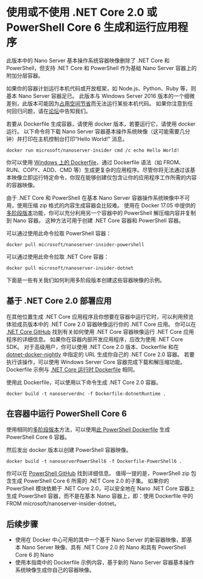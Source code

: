 # <a name="build-and-run-an-application-with-or-without-net-core-20-or-powershell-core-6"></a>使用或不使用 .NET Core 2.0 或 PowerShell Core 6 生成和运行应用程序

此版本中的 Nano Server 基本操作系统容器映像删除了 .NET Core 和 PowerShell，但支持 .NET Core 和 PowerShell 作为基础 Nano Server 容器上的附加分层容器。  

如果你的容器计划运行本机代码或开放框架，如 Node.js、Python、Ruby 等，则基本 Nano Server 容器足已。  此版本与 Windows Server 2016 版本的一个细微差别，此版本可能因为[占用空间节省](https://docs.microsoft.com/windows-server/get-started/nano-in-semi-annual-channel)而无法运行某些本机代码。 如果你注意到任何回归问题，请在[论坛](https://social.msdn.microsoft.com/Forums/home?forum=windowscontainers)中告知我们。 

若要从 Dockerfile 生成容器，请使用 docker 版本，若要运行它，请使用 docker 运行。  以下命令将下载 Nano Server 容器基本操作系统映像（这可能需要几分钟）并打印在主机控制台打印“Hello World!” 消息。

```
docker run microsoft/nanoserver-insider cmd /c echo Hello World!
```

你可以使用 [Windows 上的 Dockerfile](https://docs.microsoft.com/virtualization/windowscontainers/manage-docker/manage-windows-dockerfile)，通过 Dockerfile 语法（如 FROM、RUN、COPY、ADD、CMD 等）生成更复杂的应用程序。尽管你将无法通过该基本映像立即运行特定命令，你现在能够创建仅包含让你的应用程序工作所需的内容的容器映像。

由于 .NET Core 和 PowerShell 在基本 Nano Server 容器操作系统映像中不可用，使用压缩 zip 格式的内容生成容器会比较难。 使用在 Docker 17.05 中提供的[多阶段版本](https://docs.docker.com/engine/userguide/eng-image/multistage-build/)功能，你可以充分利用另一个容器中的 PowerShell 解压缩内容并复制到 Nano 容器。 这种方法可用于创建 .NET Core 容器和 PowerShell 容器。 

可以通过使用此命令拉取 PowerShell 容器：

```
docker pull microsoft/nanoserver-insider-powershell
```

可以通过使用此命令拉取 .NET Core 容器：

```
docker pull microsoft/nanoserver-insider-dotnet
```

下面是一些有关我们如何利用多阶段版本创建这些容器映像的示例。

## <a name="deploy-apps-based-on-net-core-20"></a>基于 .NET Core 2.0 部署应用
在其他位置生成 .NET Core 应用程序且你想要在容器中运行它时，可以利用预览体验成员版本中的 .NET Core 2.0 容器映像运行你的 .NET Core 应用。  你可以在 [.NET Core GitHub](https://github.com/dotnet/dotnet-docker-nightly) 找到有关如何使用 .NET Core 容器映像运行 .NET Core 应用程序的详细信息。  如果你在容器内部开发应用程序，应改为使用 .NET Core SDK。  对于高级用户，你可以使用 .NET Core 2.0 版本、Dockerfile 和在 [dotnet-docker-nightly](https://github.com/dotnet/dotnet-docker-nightly/tree/master/2.0) 中指定的 URL 生成你自己的 .NET Core 2.0 容器。 若要执行该操作，可以使用 Windows Server Core 容器完成下载和解压缩功能。  Dockerfile 示例与 [.NET Core 运行时 Dockerfile](https://github.com/dotnet/dotnet-docker-nightly/blob/master/2.0/runtime/nanoserver-insider/amd64/Dockerfile) 相同。


使用此 Dockerfile，可以使用以下命令生成 .NET Core 2.0 容器。

```
docker build -t nanoserverdnc -f Dockerfile-dotnetRuntime .
```

## <a name="run-powershell-core-6-in-a-container"></a>在容器中运行 PowerShell Core 6
使用相同的[多阶段版本](https://docs.docker.com/engine/userguide/eng-image/multistage-build/)方法，可以使用[此 PowerShell Dockerfile](https://github.com/PowerShell/PowerShell-Docker/blob/master/release/stable/nanoserver/docker/Dockerfile) 生成 PowerShell Core 6 容器。


然后发出 docker 版本以创建 PowerShell 容器映像。

``` 
docker build -t nanoserverPowerShell6 -f Dockerfile-PowerShell6 .
```

你可以在 [PowerShell GitHub](https://github.com/PowerShell/PowerShell-Docker/tree/master/release) 找到详细信息。  值得一提的是，PowerShell zip 包含生成 PowerShell Core 6 所需的 .NET Core 2.0 的子集。  如果你的 PowerShell 模块依赖于 .NET Core 2.0，可以安全地在 Nano .NET Core 容器上生成 PowerShell 容器，而不是在基本 Nano 容器上，即：使用 Dockerfile 中的 FROM microsoft/nanoserver-insider-dotnet。 

## <a name="next-steps"></a>后续步骤
- 使用在 Docker 中心可用的其中一个基于 Nano Server 的新容器映像，即基本 Nano Server 映像、具有 .NET Core 2.0 的 Nano 和具有 PowerShell Core 6 的 Nano
- 使用本指南中的 Dockerfile 示例内容，基于新的 Nano Server 容器基本操作系统映像生成你自己的容器映像。 
